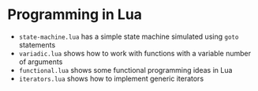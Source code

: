 # Programming in Lua

* ```state-machine.lua``` has a simple state machine simulated using ```goto``` statements
* ```variadic.lua``` shows how to work with functions with a variable number of arguments
* ```functional.lua``` shows some functional programming ideas in Lua
* ```iterators.lua``` shows how to implement generic iterators
